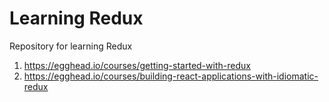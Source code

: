 # Learning Redux
Repository for learning Redux

1. https://egghead.io/courses/getting-started-with-redux
2. https://egghead.io/courses/building-react-applications-with-idiomatic-redux
